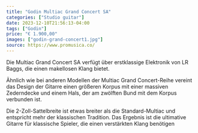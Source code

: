 ```yaml
---
title: "Godin Multiac Grand Concert SA"
categories: ["Studio guitar"]
date: 2023-12-10T21:56:13-04:00
tags: ["Godin"]
price: "€ 1.900,00"
images: ["godin-grand-concert1.jpg"]
source: https://www.promusica.co/
---
```


Die Multiac Grand Concert SA verfügt über erstklassige Elektronik von LR Baggs, die einen makellosen Klang bietet.

Ähnlich wie bei anderen Modellen der Multiac Grand Concert-Reihe vereint das Design der Gitarre einen größeren Korpus mit einer massiven Zederndecke und einem Hals, der am zwölften Bund mit dem Korpus verbunden ist.

Die 2-Zoll-Sattelbreite ist etwas breiter als die Standard-Multiac und entspricht mehr der klassischen Tradition. Das Ergebnis ist die ultimative Gitarre für klassische Spieler, die einen verstärkten Klang benötigen

